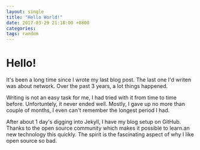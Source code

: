 ```yaml
---
layout: single
title: "Hello World!"
date: 2017-03-29 21:18:00 +0800 
categories: 
tags: random
---
```


# Hello!

It's been a long time since I wrote my last blog post. The last one I'd writen was about network.  Over the past 3 years, a lot things happened.  

Writing is not an easy task for me, I had tried with it from time to time before. Unfortuntely, it never ended well. Mostly, I gave up no more than couple of months, I even can't remember the longest period I had.  

After about 1 day's digging into Jekyll, I have my blog setup on GitHub. Thanks to the open source community which makes it possible to learn.an new technology this quickly.  The spirit is the fascinating aspect of why I like open source so bad.  

